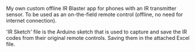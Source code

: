 My own custom offline IR Blaster app for phones with an IR transmitter sensor.
To be used as an on-the-field remote control (offline, no need for internet connection).

'IR Sketch' file is the Arduino sketch that is used to capture and save the IR codes from their original remote controls.
Saving them in the attached Excel file.
